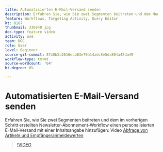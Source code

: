 ```yaml
---
title: Automatisierten E-Mail-Versand senden
description: Erfahren Sie, wie Sie zwei Segmenten beitreten und dem Newsletter-Abonnement-Workflow einen personalisierten E-Mail-Versand hinzufügen, der einen Inhaltsdigest enthält.
feature: Workflows, Targeting Activity, Query Editor
kt: 8167
thumbnail: 336940.jpg
doc-type: feature video
activity: use
team: DOC
role: User
level: Beginner
source-git-commit: 87b8b5a2616ecb83e70a14adc8e5da804a42da49
workflow-type: tm+mt
source-wordcount: '64'
ht-degree: 0%

---
```



# Automatisierten E-Mail-Versand senden

Erfahren Sie, wie Sie zwei Segmenten beitreten und dem im vorherigen Schritt erstellten Newsletter-Abonnement-Workflow einen personalisierten E-Mail-Versand mit einer Inhaltsangabe hinzufügen: Video [Abfrage von Artikeln und Empfängeranmeldewerten](/help/process-management/create-a-content-digest/query-articles-and-recipient-subscription-values.md)

>[!VIDEO](https://video.tv.adobe.com/v/336904?quality=12)
